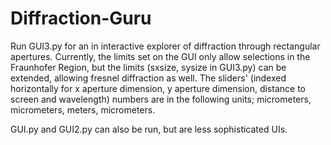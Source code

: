 # Diffraction-Guru
Run GUI3.py for an in interactive explorer of diffraction through rectangular apertures. 
Currently, the limits set on the GUI only allow selections in the Fraunhofer Region, but the limits (sxsize, sysize in GUI3.py) can be extended, allowing fresnel diffraction as well.
The sliders' (indexed horizontally for x aperture dimension, y aperture dimension, distance to screen and wavelength) numbers are in the following units; micrometers, micrometers, meters, micrometers.

GUI.py and GUI2.py can also be run, but are less sophisticated UIs.

